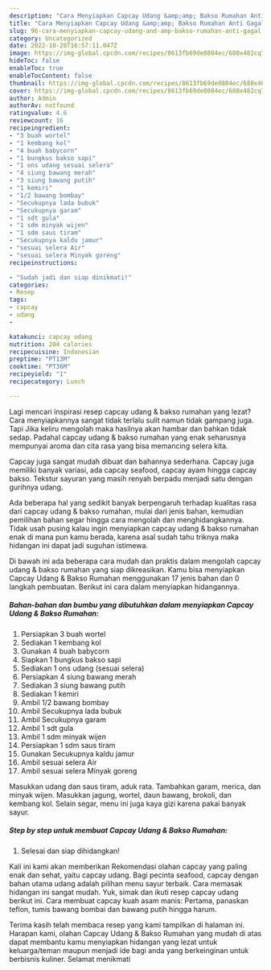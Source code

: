 ```yaml
---
description: "Cara Menyiapkan Capcay Udang &amp;amp; Bakso Rumahan Anti Gagal"
title: "Cara Menyiapkan Capcay Udang &amp;amp; Bakso Rumahan Anti Gagal"
slug: 96-cara-menyiapkan-capcay-udang-and-amp-bakso-rumahan-anti-gagal
category: Uncategorized
date: 2022-10-28T16:57:11.047Z
image: https://img-global.cpcdn.com/recipes/8613fb69de0804ec/680x482cq70/capcay-udang-bakso-rumahan-foto-resep-utama.jpg
hideToc: false
enableToc: true
enableTocContent: false
thumbnail: https://img-global.cpcdn.com/recipes/8613fb69de0804ec/680x482cq70/capcay-udang-bakso-rumahan-foto-resep-utama.jpg
cover: https://img-global.cpcdn.com/recipes/8613fb69de0804ec/680x482cq70/capcay-udang-bakso-rumahan-foto-resep-utama.jpg
author: Admin
authorAv: notfound
ratingvalue: 4.6
reviewcount: 16
recipeingredient:
- "3 buah wortel"
- "1 kembang kol"
- "4 buah babycorn"
- "1 bungkus bakso sapi"
- "1 ons udang sesuai selera"
- "4 siung bawang merah"
- "3 siung bawang putih"
- "1 kemiri"
- "1/2 bawang bombay"
- "Secukupnya lada bubuk"
- "Secukupnya garam"
- "1 sdt gula"
- "1 sdm minyak wijen"
- "1 sdm saus tiram"
- "Secukupnya kaldu jamur"
- "sesuai selera Air"
- "sesuai selera Minyak goreng"
recipeinstructions:

- "Sudah jadi dan siap dinikmati!"
categories:
- Resep
tags:
- capcay
- udang
- 

katakunci: capcay udang  
nutrition: 204 calories
recipecuisine: Indonesian
preptime: "PT13M"
cooktime: "PT36M"
recipeyield: "1"
recipecategory: Lunch

---
```



Lagi mencari inspirasi resep capcay udang &amp; bakso rumahan yang lezat? Cara menyiapkannya sangat tidak terlalu sulit namun tidak gampang juga. Tapi Jika keliru mengolah maka hasilnya akan hambar dan bahkan tidak sedap. Padahal capcay udang &amp; bakso rumahan yang enak seharusnya mempunyai aroma dan cita rasa yang bisa memancing selera kita.


Capcay juga sangat mudah dibuat dan bahannya sederhana. Capcay juga memiliki banyak variasi, ada capcay seafood, capcay ayam hingga capcay bakso. Tekstur sayuran yang masih renyah berpadu menjadi satu dengan gurihnya udang.

Ada beberapa hal yang sedikit banyak berpengaruh terhadap kualitas rasa dari capcay udang &amp; bakso rumahan, mulai dari jenis bahan, kemudian pemilihan bahan segar hingga cara mengolah dan menghidangkannya. Tidak usah pusing kalau ingin menyiapkan capcay udang &amp; bakso rumahan enak di mana pun kamu berada, karena asal sudah tahu triknya maka hidangan ini dapat jadi suguhan istimewa.


Di bawah ini ada beberapa cara mudah dan praktis dalam mengolah capcay udang &amp; bakso rumahan yang siap dikreasikan. Kamu bisa menyiapkan Capcay Udang &amp; Bakso Rumahan menggunakan 17 jenis bahan dan 0 langkah pembuatan. Berikut ini cara dalam menyiapkan hidangannya.

<!--inarticleads1-->

##### Bahan-bahan dan bumbu yang dibutuhkan dalam menyiapkan Capcay Udang &amp; Bakso Rumahan:

1. Persiapkan 3 buah wortel
1. Sediakan 1 kembang kol
1. Gunakan 4 buah babycorn
1. Siapkan 1 bungkus bakso sapi
1. Sediakan 1 ons udang (sesuai selera)
1. Persiapkan 4 siung bawang merah
1. Sediakan 3 siung bawang putih
1. Sediakan 1 kemiri
1. Ambil 1/2 bawang bombay
1. Ambil Secukupnya lada bubuk
1. Ambil Secukupnya garam
1. Ambil 1 sdt gula
1. Ambil 1 sdm minyak wijen
1. Persiapkan 1 sdm saus tiram
1. Gunakan Secukupnya kaldu jamur
1. Ambil sesuai selera Air
1. Ambil sesuai selera Minyak goreng


Masukkan udang dan saus tiram, aduk rata. Tambahkan garam, merica, dan minyak wijen. Masukkan jagung, wortel, daun bawang, brokoli, dan kembang kol. Selain segar, menu ini juga kaya gizi karena pakai banyak sayur. 

<!--inarticleads2-->

##### Step by step untuk membuat Capcay Udang &amp; Bakso Rumahan:


1. Selesai dan siap dihidangkan!

Kali ini kami akan memberikan Rekomendasi olahan capcay yang paling enak dan sehat, yaitu capcay udang. Bagi pecinta seafood, capcay dengan bahan utama udang adalah pilihan menu sayur terbaik. Cara memasak hidangan ini sangat mudah. Yuk, simak dan ikuti resep capcay udang berikut ini. Cara membuat capcay kuah asam manis: Pertama, panaskan teflon, tumis bawang bombai dan bawang putih hingga harum. 

Terima kasih telah membaca resep yang kami tampilkan di halaman ini. Harapan kami, olahan Capcay Udang &amp; Bakso Rumahan yang mudah di atas dapat membantu kamu menyiapkan hidangan yang lezat untuk keluarga/teman maupun menjadi ide bagi anda yang berkeinginan untuk berbisnis kuliner. Selamat menikmati

